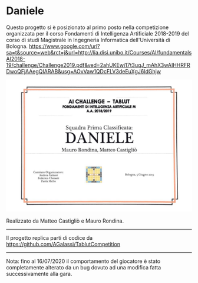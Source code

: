 # Daniele

Questo progetto si è posizionato al primo posto nella competizione organizzata per il corso Fondamenti di Intelligenza Artificiale 2018-2019 del corso di studi Magistrale in Ingegneria Informatica dell'Università di Bologna.
https://www.google.com/url?sa=t&source=web&rct=j&url=http://lia.disi.unibo.it/Courses/AI/fundamentalsAI2018-19/challenge/Challenge2019.pdf&ved=2ahUKEwi17t3uqJ_mAhX3wAIHHRFRDwoQFjAAegQIARAB&usg=AOvVaw1QDcFLV3deEuXgJ6IdGhjw

![Screenshot](Certificato.jpeg)

Realizzato da Matteo Castigliò e Mauro Rondina.


***
Il progetto replica parti di codice da https://github.com/AGalassi/TablutCompetition 

***
Nota: fino al 16/07/2020 il comportamento del giocatore è stato completamente alterato da un bug dovuto ad una modifica fatta successivamente alla gara.


